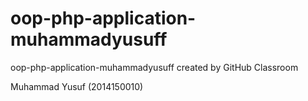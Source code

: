 # oop-php-application-muhammadyusuff
oop-php-application-muhammadyusuff created by GitHub Classroom

Muhammad Yusuf (2014150010)
